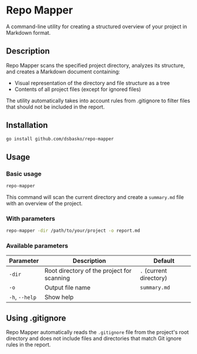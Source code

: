 # Repo Mapper

A command-line utility for creating a structured overview of your project in Markdown
format.

## Description

Repo Mapper scans the specified project directory, analyzes its structure, and creates a
Markdown document containing:

- Visual representation of the directory and file structure as a tree
- Contents of all project files (except for ignored files)

The utility automatically takes into account rules from .gitignore to filter files that
should not be included in the report.

## Installation

```bash
go install github.com/dsbasko/repo-mapper
```

## Usage

### Basic usage

```bash
repo-mapper
```

This command will scan the current directory and create a `summary.md` file with an
overview of the project.

### With parameters

```bash
repo-mapper -dir /path/to/your/project -o report.md
```

### Available parameters

| Parameter      | Description                                | Default                 |
| -------------- | ------------------------------------------ | ----------------------- |
| `-dir`         | Root directory of the project for scanning | `.` (current directory) |
| `-o`           | Output file name                           | `summary.md`            |
| `-h`, `--help` | Show help                                  |                         |

## Using .gitignore

Repo Mapper automatically reads the `.gitignore` file from the project's root directory
and does not include files and directories that match Git ignore rules in the report.
